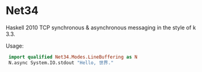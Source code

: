 # Net34
Haskell 2010 TCP synchronous &amp; asynchronous messaging in the style of k 3.3.

Usage:
   ```haskell
    import qualified Net34.Modes.LineBuffering as N
    N.async System.IO.stdout "Hello, 世界."
  ```
